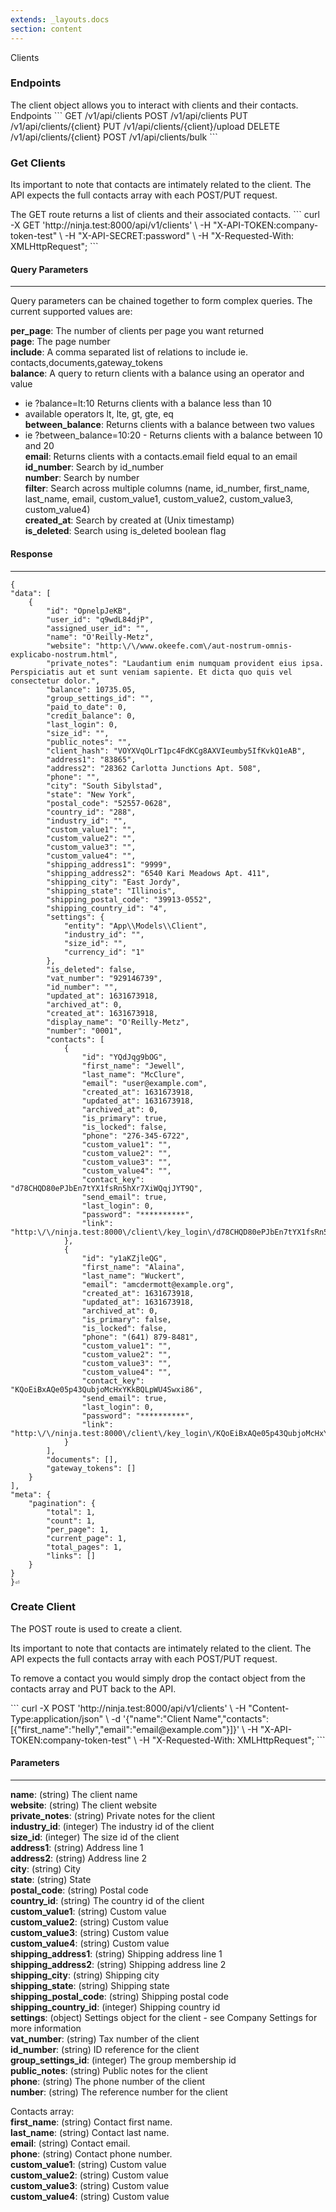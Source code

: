 ```yaml
---
extends: _layouts.docs
section: content
---
```


Clients

### Endpoints
<x-container>
<x-section>
The client object allows you to interact with clients and their contacts.
</x-section>
<x-section>
Endpoints
```
GET /v1/api/clients
POST /v1/api/clients
PUT /v1/api/clients/{client}
PUT /v1/api/clients/{client}/upload
DELETE /v1/api/clients/{client}
POST /v1/api/clients/bulk
```
</x-section>
</x-container>


### Get Clients
Its important to note that contacts are intimately related to the client. The API expects the full contacts array with each POST/PUT request.

<x-container>
<x-section>
The GET route returns a list of clients and their associated contacts.
</x-section>
<x-section>
```
curl -X GET 'http://ninja.test:8000/api/v1/clients' \
-H "X-API-TOKEN:company-token-test" \
-H "X-API-SECRET:password" \
-H "X-Requested-With: XMLHttpRequest";
```
</x-section>
</x-container>

#### Query Parameters
___
Query parameters can be chained together to form complex queries. The current supported values are:

**per_page**: The number of clients per page you want returned  
**page**: The page number  
**include**: A comma separated list of relations to include ie. contacts,documents,gateway_tokens  
**balance**: A query to return clients with a balance using an operator and value  
 - ie ?balance=lt:10 Returns clients with a balance less than 10  
 - available operators lt, lte, gt, gte, eq  
**between_balance**: Returns clients with a balance between two values  
 - ie ?between_balance=10:20 - Returns clients with a balance between 10 and 20  
**email**: Returns clients with a contacts.email field equal to an email  
**id_number**: Search by id_number  
**number**: Search by number  
**filter**: Search across multiple columns (name, id_number, first_name, last_name, email, custom_value1, custom_value2, custom_value3, custom_value4)  
**created_at**: Search by created at (Unix timestamp)  
**is_deleted**: Search using is_deleted boolean flag  

#### Response  
____

```
{
"data": [
    {
        "id": "OpnelpJeKB",
        "user_id": "q9wdL84djP",
        "assigned_user_id": "",
        "name": "O'Reilly-Metz",
        "website": "http:\/\/www.okeefe.com\/aut-nostrum-omnis-explicabo-nostrum.html",
        "private_notes": "Laudantium enim numquam provident eius ipsa. Perspiciatis aut et sunt veniam sapiente. Et dicta quo quis vel consectetur dolor.",
        "balance": 10735.05,
        "group_settings_id": "",
        "paid_to_date": 0,
        "credit_balance": 0,
        "last_login": 0,
        "size_id": "",
        "public_notes": "",
        "client_hash": "VOYXVqOLrT1pc4FdKCg8AXVIeumby5IfKvkQ1eAB",
        "address1": "83865",
        "address2": "28362 Carlotta Junctions Apt. 508",
        "phone": "",
        "city": "South Sibylstad",
        "state": "New York",
        "postal_code": "52557-0628",
        "country_id": "288",
        "industry_id": "",
        "custom_value1": "",
        "custom_value2": "",
        "custom_value3": "",
        "custom_value4": "",
        "shipping_address1": "9999",
        "shipping_address2": "6540 Kari Meadows Apt. 411",
        "shipping_city": "East Jordy",
        "shipping_state": "Illinois",
        "shipping_postal_code": "39913-0552",
        "shipping_country_id": "4",
        "settings": {
            "entity": "App\\Models\\Client",
            "industry_id": "",
            "size_id": "",
            "currency_id": "1"
        },
        "is_deleted": false,
        "vat_number": "929146739",
        "id_number": "",
        "updated_at": 1631673918,
        "archived_at": 0,
        "created_at": 1631673918,
        "display_name": "O'Reilly-Metz",
        "number": "0001",
        "contacts": [
            {
                "id": "YQdJqg9bOG",
                "first_name": "Jewell",
                "last_name": "McClure",
                "email": "user@example.com",
                "created_at": 1631673918,
                "updated_at": 1631673918,
                "archived_at": 0,
                "is_primary": true,
                "is_locked": false,
                "phone": "276-345-6722",
                "custom_value1": "",
                "custom_value2": "",
                "custom_value3": "",
                "custom_value4": "",
                "contact_key": "d78CHQD80ePJbEn7tYX1fsRn5hXr7XiWQqjJYT9Q",
                "send_email": true,
                "last_login": 0,
                "password": "**********",
                "link": "http:\/\/ninja.test:8000\/client\/key_login\/d78CHQD80ePJbEn7tYX1fsRn5hXr7XiWQqjJYT9Q"
            },
            {
                "id": "y1aKZjleQG",
                "first_name": "Alaina",
                "last_name": "Wuckert",
                "email": "amcdermott@example.org",
                "created_at": 1631673918,
                "updated_at": 1631673918,
                "archived_at": 0,
                "is_primary": false,
                "is_locked": false,
                "phone": "(641) 879-8481",
                "custom_value1": "",
                "custom_value2": "",
                "custom_value3": "",
                "custom_value4": "",
                "contact_key": "KQoEiBxAQe05p43QubjoMcHxYKkBQLpWU4Swxi86",
                "send_email": true,
                "last_login": 0,
                "password": "**********",
                "link": "http:\/\/ninja.test:8000\/client\/key_login\/KQoEiBxAQe05p43QubjoMcHxYKkBQLpWU4Swxi86"
            }
        ],
        "documents": [],
        "gateway_tokens": []
    }
],
"meta": {
    "pagination": {
        "total": 1,
        "count": 1,
        "per_page": 1,
        "current_page": 1,
        "total_pages": 1,
        "links": []
    }
}
}⏎           
```

### Create Client

<x-container>
<x-section>
The POST route is used to create a client.  

Its important to note that contacts are intimately related to the client. The API expects the full contacts array with each POST/PUT request.  

To remove a contact you would simply drop the contact object from the contacts array and PUT back to the API.

</x-section>
<x-section>
```
curl -X POST 'http://ninja.test:8000/api/v1/clients' \
-H "Content-Type:application/json" \
-d '{"name":"Client Name","contacts":[{"first_name":"helly","email":"email@example.com"}]}' \
-H "X-API-TOKEN:company-token-test" \
-H "X-Requested-With: XMLHttpRequest";
```
</x-section>
</x-container>

#### Parameters
____

**name**: (string) The client name  
**website**: (string) The client website  
**private_notes**: (string) Private notes for the client  
**industry_id**: (integer) The industry id of the client  
**size_id**: (integer) The size id of the client  
**address1**: (string) Address line 1  
**address2**: (string) Address line 2  
**city**: (string) City  
**state**: (string) State  
**postal_code**: (string) Postal code  
**country_id**: (string) The country id of the client  
**custom_value1**: (string) Custom value  
**custom_value2**: (string) Custom value  
**custom_value3**: (string) Custom value  
**custom_value4**: (string) Custom value  
**shipping_address1**: (string) Shipping address line 1  
**shipping_address2**: (string) Shipping address line 2  
**shipping_city**: (string) Shipping city  
**shipping_state**: (string) Shipping state  
**shipping_postal_code**: (string) Shipping postal code  
**shipping_country_id**: (integer) Shipping country id  
**settings**: (object) Settings object for the client - see Company Settings for more information  
**vat_number**: (string) Tax number of the client  
**id_number**: (string) ID reference for the client  
**group_settings_id**: (integer) The group membership id  
**public_notes**: (string) Public notes for the client  
**phone**: (string) The phone number of the client  
**number**: (string) The reference number for the client  

Contacts array:  
**first_name**: (string) Contact first name.  
**last_name**: (string) Contact last name.  
**email**: (string) Contact email.  
**phone**: (string) Contact phone number.  
**custom_value1**: (string) Custom value  
**custom_value2**: (string) Custom value  
**custom_value3**: (string) Custom value  
**custom_value4**: (string) Custom value  
